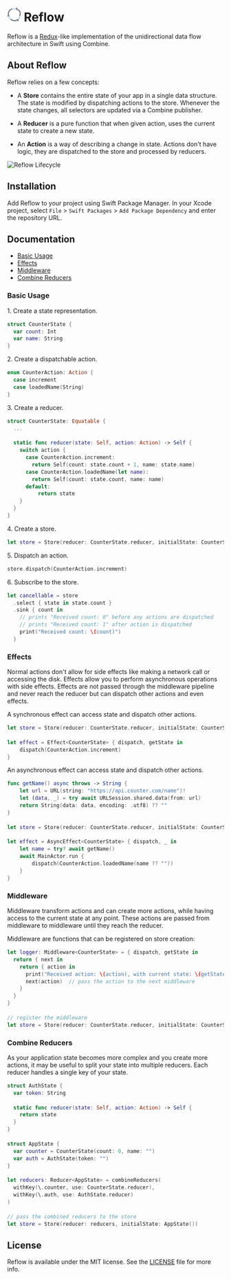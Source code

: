 # ![icon](reflow.png) Reflow

Reflow is a [Redux](https://github.com/reactjs/redux)-like implementation of the unidirectional data flow architecture in Swift using Combine.

## About Reflow

Reflow relies on a few concepts:

- A **Store** contains the entire state of your app in a single data structure. The state is modified by dispatching actions to the store. Whenever the state changes, all selectors are updated via a Combine publisher.

- A **Reducer** is a pure function that when given action, uses the current state to create a new state.

- An **Action** is a way of describing a change in state. Actions don't have logic, they are dispatched to the store and processed by reducers.

<picture>
  <source media="(prefers-color-scheme: dark)" srcset="./Sources/Reflow/Reflow.docc/Resources/flow~dark@2x.png">
  <source media="(prefers-color-scheme: light)" srcset="./Sources/Reflow/Reflow.docc/Resources/flow@2x.png">
  <img alt="Reflow Lifecycle" src="./Sources/Reflow/Reflow.docc/Resources/flow">
</picture>

## Installation

Add Reflow to your project using Swift Package Manager. In your Xcode project, select `File` > `Swift Packages` > `Add Package Dependency` and enter the repository URL.

## Documentation

- [Basic Usage](#basic-usage)
- [Effects](#effects)
- [Middleware](#middleware)
- [Combine Reducers](#combine-reducers)

### Basic Usage

1\. Create a state representation.

```swift
struct CounterState {
  var count: Int
  var name: String
}
```

2\. Create a dispatchable action.

```swift
enum CounterAction: Action {
  case increment
  case loadedName(String)
}
```

3\. Create a reducer.

```swift
struct CounterState: Equatable {
  ...

  static func reducer(state: Self, action: Action) -> Self {
    switch action {
      case CounterAction.increment:
        return Self(count: state.count + 1, name: state.name)
      case CounterAction.loadedName(let name):
        return Self(count: state.count, name: name)
      default:
          return state
    }
  }
}
```

4\. Create a store.

```swift
let store = Store(reducer: CounterState.reducer, initialState: CounterState(count: 0, name: ""))
```

5\. Dispatch an action.

```swift
store.dispatch(CounterAction.increment)
```

6\. Subscribe to the store.

```swift
let cancellable = store
  .select { state in state.count }
  .sink { count in
    // prints "Received count: 0" before any actions are dispatched
    // prints "Received count: 1" after action is dispatched
    print("Received count: \(count)")
  }
```

### Effects

Normal actions don't allow for side effects like making a network call or accessing the disk. Effects allow you to perform asynchronous operations with side effects. Effects are not passed through the middleware pipeline and never reach the reducer but can dispatch other actions and even effects.

A synchronous effect can access state and dispatch other actions.

```swift
let store = Store(reducer: CounterState.reducer, initialState: CounterState(count: 0, name: ""))

let effect = Effect<CounterState> { dispatch, getState in
    dispatch(CounterAction.increment)
}
```

An asynchronous effect can access state and dispatch other actions.

```swift
func getName() async throws -> String {
    let url = URL(string: "https://api.counter.com/name")!
    let (data, _) = try await URLSession.shared.data(from: url)
    return String(data: data, encoding: .utf8) ?? ""
}

let store = Store(reducer: CounterState.reducer, initialState: CounterState(count: 0, name: ""))

let effect = AsyncEffect<CounterState> { dispatch, _ in
    let name = try? await getName()
    await MainActor.run {
        dispatch(CounterAction.loadedName(name ?? ""))
    }
}
```

### Middleware

Middleware transform actions and can create more actions, while having access to the current state at any point. These actions are passed from middleware to middleware until they reach the reducer.

Middleware are functions that can be registered on store creation:

```swift
let logger: Middleware<CounterState> = { dispatch, getState in
  return { next in
    return { action in
      print("Received action: \(action), with current state: \(getState())")
      next(action)  // pass the action to the next middleware
    }
  }
}

// register the middleware
let store = Store(reducer: CounterState.reducer, initialState: CounterState(count: 0, name: ""), middleware: [logger])
```

### Combine Reducers

As your application state becomes more complex and you create more actions, it may be useful to split your state into multiple reducers. Each reducer handles a single key of your state.

```swift
struct AuthState {
  var token: String

  static func reducer(state: Self, action: Action) -> Self {
    return state
  }
}

struct AppState {
  var counter = CounterState(count: 0, name: "")
  var auth = AuthState(token: "")
}

let reducers: Reducer<AppState> = combineReducers(
  withKey(\.counter, use: CounterState.reducer),
  withKey(\.auth, use: AuthState.reducer)
)

// pass the combined reducers to the store
let store = Store(reducer: reducers, initialState: AppState())
```

## License

Reflow is available under the MIT license. See the [LICENSE](LICENSE) file for more info.
